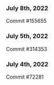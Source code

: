 ### July 8th, 2022

Commit #155655

### July 5th, 2022

Commit #314353


### July 4th, 2022

Commit #72281
